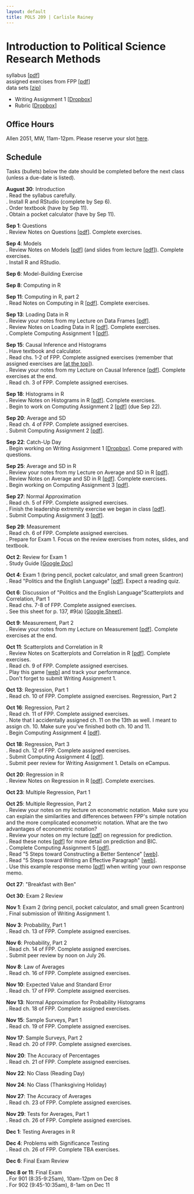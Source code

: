 ```yaml
---
layout: default
title: POLS 209 | Carlisle Rainey
---
```


# Introduction to Political Science Research Methods

syllabus [[pdf](files/syllabus.pdf)]  
assigned exercises from FPP [[pdf](files/fpp-exercises.pdf)]  
data sets [[zip](data/data.zip)]  

- Writing Assignment 1 [[Dropbox](https://www.dropbox.com/s/jfq0quuzklroesq/writing-assignment-1.docx?dl=0)]  
- Rubric [[Dropbox](https://www.dropbox.com/s/zkz7nv7jt0dkquf/Rubric-Writing%20Assignment%201.pdf?dl=0)]


## Office Hours

Allen 2051, MW, 11am-12pm. Please reserve your slot [here](http://www.calendly.com/carlislerainey).  

## Schedule

Tasks (bullets) below the date should be completed before the next class (unless a due-date is listed).

**August 30**: Introduction  
. Read the syllabus carefully.  
. Install R and RStudio (complete by Sep 6).  
. Order textbook (have by Sep 11).  
. Obtain a pocket calculator (have by Sep 11).  

**Sep 1**: Questions  
. Review Notes on Questions [[pdf](files/notes-02-questions.pdf)]. Complete exercises.  

**Sep 4**: Models  
. Review Notes on Models [[pdf](files/notes-03-models.pdf)] (and slides from lecture [[pdf](files/slides-03-models.pdf)]). Complete exercises.  
. Install R and RStudio.  

**Sep 6**: Model-Building Exercise  

**Sep 8**: Computing in R

**Sep 11**: Computing in R, part 2  
. Read Notes on Computing in R [[pdf](files/notes-04-computing.pdf)]. Complete exercises.  

**Sep 13**: Loading Data in R   
. Review your notes from my Lecture on Data Frames [[pdf](files/data-frames.pdf)].  
. Review Notes on Loading Data in R [[pdf](files/notes-05-loading-data.pdf)]. Complete exercises.  
. Complete Computing Assignment 1 [[pdf](files/r-assign-01.pdf)].  

**Sep 15**: Causal Inference and Histograms  
. Have textbook and calculator.  
. Read chs. 1-2 of FPP. Complete assigned exercises (remember that assigned exercises are [[at the top](files/fpp-exercises.pdf)]).  
. Review your notes from my Lecture on Causal Inference [[pdf](files/slides-06-causal-inf.pdf)]. Complete exercises at the end.  
. Read ch. 3 of FPP. Complete assigned exercises.  

**Sep 18**: Histograms in R  
. Review Notes on Histograms in R [[pdf](files/notes-08-histograms-r.pdf)]. Complete exercises.  
. Begin to work on Computing Assignment 2 [[pdf](files/r-assign-02.pdf)] (due Sep 22).  

**Sep 20**: Average and SD  
. Read ch. 4 of FPP. Complete assigned exercises.  
. Submit Computing Assignment 2 [[pdf](files/r-assign-02.pdf)].  

**Sep 22**: Catch-Up Day  
. Begin working on Writing Assignment 1 [[Dropbox](https://www.dropbox.com/s/jfq0quuzklroesq/writing-assignment-1.docx?dl=0)]. Come prepared with questions.    

**Sep 25**: Average and SD in R  
. Review your notes from my Lecture on Average and SD in R [[pdf](files/mean-sd.pdf)].  
. Review Notes on Average and SD in R [[pdf](files/notes-10-average-sd-r.pdf)]. Complete exercises.  
. Begin working on Computing Assignment 3 [[pdf](files/r-assign-03.pdf)].  

**Sep 27**: Normal Approximation  
. Read ch. 5 of FPP. Complete assigned exercises.  
. Finish the leadership extremity exercise we began in class [[pdf](files/leadership-extremity.pdf)].  
. Submit Computing Assignment 3 [[pdf](files/r-assign-03.pdf)].  

**Sep 29**: Measurement  
. Read ch. 6 of FPP. Complete assigned exercises.  
. Prepare for Exam 1. Focus on the review exercises from notes, slides, and textbook.  

**Oct 2**: Review for Exam 1  
. Study Guide [[Google Doc](https://docs.google.com/document/d/19WF7hCjFCnCWdCwYDDisxWmMCUmapI4wJdb-rnOdsuo/edit?usp=sharing)]  

**Oct 4**: Exam 1 (bring pencil, pocket calculator, and small green Scantron)  
. Read "Politics and the English Language" [[pdf](https://faculty.washington.edu/rsoder/EDLPS579/HonorsOrwellPoliticsEnglishLanguage.pdf)]. Expect a reading quiz.  

**Oct 6**: Discussion of "Politics and the English Language"Scatterplots and Correlation, Part 1  
. Read chs. 7-8 of FPP. Complete assigned exercises.  
. See this sheet for p. 137, #9(a) [[Google Sheet](https://docs.google.com/spreadsheets/d/1Y2EuRIcbuZk6eu9WWUaNXSWnqJMi9XBXrA27BzqSeKk/edit?usp=sharing)].  

**Oct 9**: Measurement, Part 2  
. Review your notes from my Lecture on Measurement [[pdf](files/measures.pdf)]. Complete exercises at the end.  

**Oct 11**: Scatterplots and Correlation in R  
. Review Notes on Scatterplots and Correlation in R [[pdf](files/notes-18-correlation-r.pdf)]. Complete exercises.  
. Read ch. 9 of FPP. Complete assigned exercises.  
. Play this game [[web](http://www.rossmanchance.com/applets/GuessCorrelation.html)] and track your performance.  
. Don't forget to submit Writing Assignment 1.  

**Oct 13**: Regression, Part 1  
. Read ch. 10 of FPP. Complete assigned exercises.
Regression, Part 2  

**Oct 16**: Regression, Part 2  
. Read ch. 11 of FPP. Complete assigned exercises.  
. Note that I accidentally assigned ch. 11 on the 13th as well. I meant to assign ch. 10. Make sure you've finished both ch. 10 and 11.  
. Begin Computing Assignment 4 [[pdf](files/r-assign-04.pdf)].  

**Oct 18**: Regression, Part 3  
. Read ch. 12 of FPP. Complete assigned exercises.  
. Submit Computing Assignment 4 [[pdf](files/r-assign-04.pdf)].  
. Submit peer review for Writing Assignment 1. Details on eCampus.

**Oct 20**: Regression in R  
. Review Notes on Regression in R [[pdf](files/notes-23-regression-r.pdf)]. Complete exercises.  

**Oct 23**: Multiple Regression, Part 1  

 **Oct 25**: Multiple Regression, Part 2  
 . Review your notes on my lecture on econometric notation. Make sure you can explain the similarities and differences between FPP's simple notation and the more complicated econometric notation. What are the two advantages of econometric notation?  
 . Review your notes on my lecture [[pdf](files/slides-regression.pdf)] on regression for prediction.  
 . Read these notes [[pdf](files/notes-multiple-regression-r.pdf)] for more detail on prediction and BIC.  
 . Complete Computing Assignment 5 [[pdf](files/r-assign-05.pdf)].  
 . Read "5 Steps toward Constructing a Better Sentence" [[web](https://eebatou.wordpress.com/2011/09/02/writing-5-steps-toward-constructing-a-better-sentence/)].  
 . Read "5 Steps toward Writing an Effective Paragraph" [[web](https://eebatou.wordpress.com/2007/01/21/5-steps-to-a-writing-an-effective-paragraph/)].  
 . Use this example response memo [[pdf](files/response-memo-example.pdf)] when writing your own response memo.  

**Oct 27**: "Breakfast with Ben"  


**Oct 30**: Exam 2 Review  

**Nov 1**:  Exam 2 (bring pencil, pocket calculator, and small green Scantron)  
. Final submission of Writing Assignment 1.

**Nov 3**: Probability, Part 1  
. Read ch. 13 of FPP. Complete assigned exercises.  

**Nov 6**: Probability, Part 2  
. Read ch. 14 of FPP. Complete assigned exercises.  
. Submit peer review by noon on July 26.

**Nov 8**: Law of Averages  
. Read ch. 16 of FPP. Complete assigned exercises.  

**Nov 10**: Expected Value and Standard Error  
. Read ch. 17 of FPP. Complete assigned exercises.  

**Nov 13**: Normal Approximation for Probability Histograms  
. Read ch. 18 of FPP. Complete assigned exercises.  

**Nov 15**: Sample Surveys, Part 1  
. Read ch. 19 of FPP. Complete assigned exercises.  

**Nov 17**: Sample Surveys, Part 2  
. Read ch. 20 of FPP. Complete assigned exercises.  

**Nov 20**: The Accuracy of Percentages  
. Read ch. 21 of FPP. Complete assigned exercises.  

**Nov 22**: No Class (Reading Day)  

**Nov 24**: No Class (Thanksgiving Holiday)  

**Nov 27**: The Accuracy of Averages  
. Read ch. 23 of FPP. Complete assigned exercises.  

**Nov 29**: Tests for Averages, Part 1   
. Read ch. 26 of FPP. Complete assigned exercises.  

**Dec 1**: Testing Averages in R  

**Dec 4**: Problems with Significance Testing  
. Read ch. 26 of FPP. Complete TBA exercises.  

**Dec 6**: Final Exam Review  

**Dec 8 or 11**: Final Exam  
. For 901 (8:35-9:25am), 10am-12pm on Dec 8   
. For 902 (9:45-10:35am), 8-1am on Dec 11   
